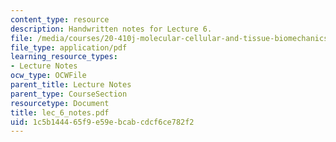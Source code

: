 ```yaml
---
content_type: resource
description: Handwritten notes for Lecture 6.
file: /media/courses/20-410j-molecular-cellular-and-tissue-biomechanics-be-410j-spring-2003/1c5b144465f9e59ebcabcdcf6ce782f2_lec_6_notes.pdf
file_type: application/pdf
learning_resource_types:
- Lecture Notes
ocw_type: OCWFile
parent_title: Lecture Notes
parent_type: CourseSection
resourcetype: Document
title: lec_6_notes.pdf
uid: 1c5b1444-65f9-e59e-bcab-cdcf6ce782f2
---
```

